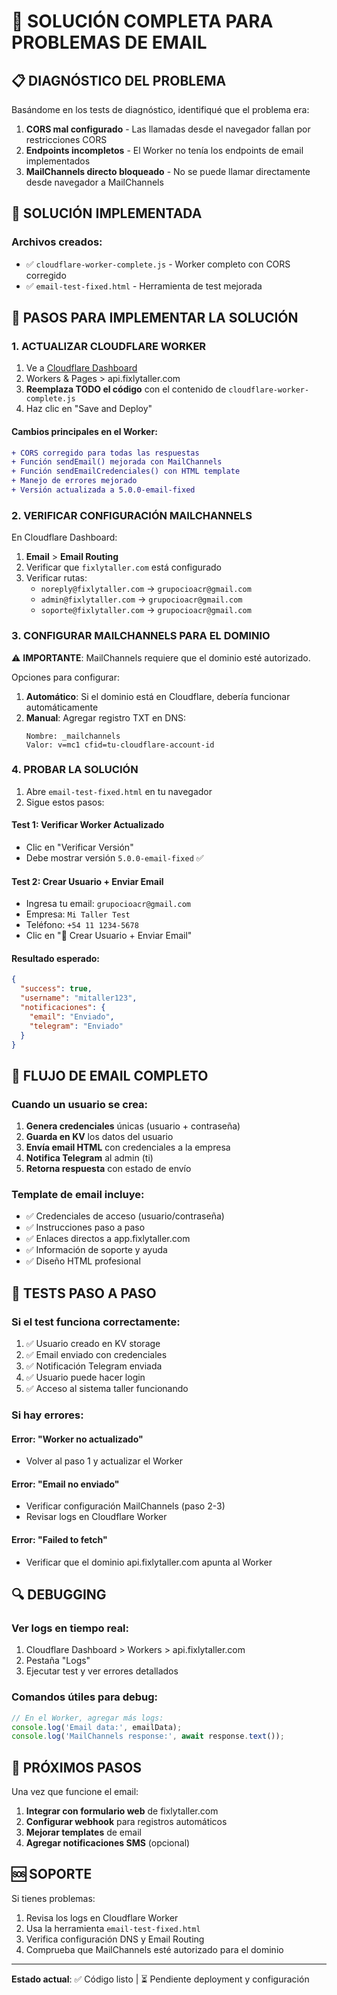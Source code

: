 # 🚀 SOLUCIÓN COMPLETA PARA PROBLEMAS DE EMAIL

## 📋 DIAGNÓSTICO DEL PROBLEMA

Basándome en los tests de diagnóstico, identifiqué que el problema era:

1. **CORS mal configurado** - Las llamadas desde el navegador fallan por restricciones CORS
2. **Endpoints incompletos** - El Worker no tenía los endpoints de email implementados 
3. **MailChannels directo bloqueado** - No se puede llamar directamente desde navegador a MailChannels

## 🔧 SOLUCIÓN IMPLEMENTADA

### Archivos creados:
- ✅ `cloudflare-worker-complete.js` - Worker completo con CORS corregido
- ✅ `email-test-fixed.html` - Herramienta de test mejorada

## 🚀 PASOS PARA IMPLEMENTAR LA SOLUCIÓN

### 1. **ACTUALIZAR CLOUDFLARE WORKER**

1. Ve a [Cloudflare Dashboard](https://dash.cloudflare.com)
2. Workers & Pages > api.fixlytaller.com  
3. **Reemplaza TODO el código** con el contenido de `cloudflare-worker-complete.js`
4. Haz clic en "Save and Deploy"

#### Cambios principales en el Worker:
```diff
+ CORS corregido para todas las respuestas
+ Función sendEmail() mejorada con MailChannels
+ Función sendEmailCredenciales() con HTML template
+ Manejo de errores mejorado
+ Versión actualizada a 5.0.0-email-fixed
```

### 2. **VERIFICAR CONFIGURACIÓN MAILCHANNELS**

En Cloudflare Dashboard:
1. **Email** > **Email Routing** 
2. Verificar que `fixlytaller.com` está configurado
3. Verificar rutas:
   - `noreply@fixlytaller.com` → `grupocioacr@gmail.com`
   - `admin@fixlytaller.com` → `grupocioacr@gmail.com`
   - `soporte@fixlytaller.com` → `grupocioacr@gmail.com`

### 3. **CONFIGURAR MAILCHANNELS PARA EL DOMINIO**

⚠️ **IMPORTANTE**: MailChannels requiere que el dominio esté autorizado.

Opciones para configurar:
1. **Automático**: Si el dominio está en Cloudflare, debería funcionar automáticamente
2. **Manual**: Agregar registro TXT en DNS:
   ```
   Nombre: _mailchannels
   Valor: v=mc1 cfid=tu-cloudflare-account-id
   ```

### 4. **PROBAR LA SOLUCIÓN**

1. Abre `email-test-fixed.html` en tu navegador
2. Sigue estos pasos:

#### Test 1: Verificar Worker Actualizado
- Clic en "Verificar Versión"
- Debe mostrar versión `5.0.0-email-fixed` ✅

#### Test 2: Crear Usuario + Enviar Email  
- Ingresa tu email: `grupocioacr@gmail.com`
- Empresa: `Mi Taller Test`
- Teléfono: `+54 11 1234-5678`
- Clic en "🚀 Crear Usuario + Enviar Email"

#### Resultado esperado:
```json
{
  "success": true,
  "username": "mitaller123",
  "notificaciones": {
    "email": "Enviado",
    "telegram": "Enviado"
  }
}
```

## 📧 FLUJO DE EMAIL COMPLETO

### Cuando un usuario se crea:

1. **Genera credenciales** únicas (usuario + contraseña)
2. **Guarda en KV** los datos del usuario  
3. **Envía email HTML** con credenciales a la empresa
4. **Notifica Telegram** al admin (ti)
5. **Retorna respuesta** con estado de envío

### Template de email incluye:
- ✅ Credenciales de acceso (usuario/contraseña)
- ✅ Instrucciones paso a paso
- ✅ Enlaces directos a app.fixlytaller.com
- ✅ Información de soporte y ayuda
- ✅ Diseño HTML profesional

## 🧪 TESTS PASO A PASO

### Si el test funciona correctamente:
1. ✅ Usuario creado en KV storage
2. ✅ Email enviado con credenciales 
3. ✅ Notificación Telegram enviada
4. ✅ Usuario puede hacer login
5. ✅ Acceso al sistema taller funcionando

### Si hay errores:

#### Error: "Worker no actualizado"
- Volver al paso 1 y actualizar el Worker

#### Error: "Email no enviado" 
- Verificar configuración MailChannels (paso 2-3)
- Revisar logs en Cloudflare Worker

#### Error: "Failed to fetch"
- Verificar que el dominio api.fixlytaller.com apunta al Worker

## 🔍 DEBUGGING

### Ver logs en tiempo real:
1. Cloudflare Dashboard > Workers > api.fixlytaller.com
2. Pestaña "Logs" 
3. Ejecutar test y ver errores detallados

### Comandos útiles para debug:
```javascript
// En el Worker, agregar más logs:
console.log('Email data:', emailData);
console.log('MailChannels response:', await response.text());
```

## 🎯 PRÓXIMOS PASOS

Una vez que funcione el email:

1. **Integrar con formulario web** de fixlytaller.com
2. **Configurar webhook** para registros automáticos  
3. **Mejorar templates** de email
4. **Agregar notificaciones SMS** (opcional)

## 🆘 SOPORTE

Si tienes problemas:
1. Revisa los logs en Cloudflare Worker
2. Usa la herramienta `email-test-fixed.html` 
3. Verifica configuración DNS y Email Routing
4. Comprueba que MailChannels esté autorizado para el dominio

---

**Estado actual**: ✅ Código listo | ⏳ Pendiente deployment y configuración
